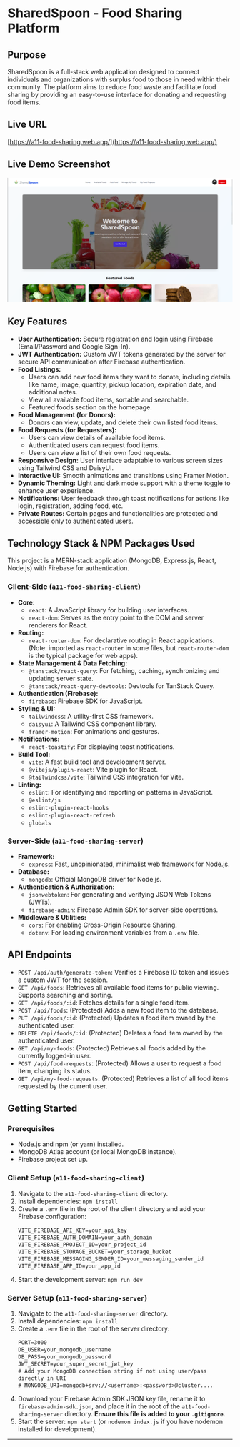 # SharedSpoon - Food Sharing Platform

## Purpose

SharedSpoon is a full-stack web application designed to connect individuals and organizations with surplus food to those in need within their community. The platform aims to reduce food waste and facilitate food sharing by providing an easy-to-use interface for donating and requesting food items.

## Live URL

[https://a11-food-sharing.web.app/](https://a11-food-sharing.web.app/)

## Live Demo Screenshot

![SharedSpoon Screenshot](public/firefox_SdXOz3fLY0.png)

## Key Features

*   **User Authentication:** Secure registration and login using Firebase (Email/Password and Google Sign-In).
*   **JWT Authentication:** Custom JWT tokens generated by the server for secure API communication after Firebase authentication.
*   **Food Listings:**
    *   Users can add new food items they want to donate, including details like name, image, quantity, pickup location, expiration date, and additional notes.
    *   View all available food items, sortable and searchable.
    *   Featured foods section on the homepage.
*   **Food Management (for Donors):**
    *   Donors can view, update, and delete their own listed food items.
*   **Food Requests (for Requesters):**
    *   Users can view details of available food items.
    *   Authenticated users can request food items.
    *   Users can view a list of their own food requests.
*   **Responsive Design:** User interface adaptable to various screen sizes using Tailwind CSS and DaisyUI.
*   **Interactive UI:** Smooth animations and transitions using Framer Motion.
*   **Dynamic Theming:** Light and dark mode support with a theme toggle to enhance user experience.
*   **Notifications:** User feedback through toast notifications for actions like login, registration, adding food, etc.
*   **Private Routes:** Certain pages and functionalities are protected and accessible only to authenticated users.

## Technology Stack & NPM Packages Used

This project is a MERN-stack application (MongoDB, Express.js, React, Node.js) with Firebase for authentication.

### Client-Side (`a11-food-sharing-client`)

*   **Core:**
    *   `react`: A JavaScript library for building user interfaces.
    *   `react-dom`: Serves as the entry point to the DOM and server renderers for React.
*   **Routing:**
    *   `react-router-dom`: For declarative routing in React applications. (Note: imported as `react-router` in some files, but `react-router-dom` is the typical package for web apps).
*   **State Management & Data Fetching:**
    *   `@tanstack/react-query`: For fetching, caching, synchronizing and updating server state.
    *   `@tanstack/react-query-devtools`: Devtools for TanStack Query.
*   **Authentication (Firebase):**
    *   `firebase`: Firebase SDK for JavaScript.
*   **Styling & UI:**
    *   `tailwindcss`: A utility-first CSS framework.
    *   `daisyui`: A Tailwind CSS component library.
    *   `framer-motion`: For animations and gestures.
*   **Notifications:**
    *   `react-toastify`: For displaying toast notifications.
*   **Build Tool:**
    *   `vite`: A fast build tool and development server.
    *   `@vitejs/plugin-react`: Vite plugin for React.
    *   `@tailwindcss/vite`: Tailwind CSS integration for Vite.
*   **Linting:**
    *   `eslint`: For identifying and reporting on patterns in JavaScript.
    *   `@eslint/js`
    *   `eslint-plugin-react-hooks`
    *   `eslint-plugin-react-refresh`
    *   `globals`

### Server-Side (`a11-food-sharing-server`)

*   **Framework:**
    *   `express`: Fast, unopinionated, minimalist web framework for Node.js.
*   **Database:**
    *   `mongodb`: Official MongoDB driver for Node.js.
*   **Authentication & Authorization:**
    *   `jsonwebtoken`: For generating and verifying JSON Web Tokens (JWTs).
    *   `firebase-admin`: Firebase Admin SDK for server-side operations.
*   **Middleware & Utilities:**
    *   `cors`: For enabling Cross-Origin Resource Sharing.
    *   `dotenv`: For loading environment variables from a `.env` file.

## API Endpoints

*   `POST /api/auth/generate-token`: Verifies a Firebase ID token and issues a custom JWT for the session.
*   `GET /api/foods`: Retrieves all available food items for public viewing. Supports searching and sorting.
*   `GET /api/foods/:id`: Fetches details for a single food item.
*   `POST /api/foods`: (Protected) Adds a new food item to the database.
*   `PUT /api/foods/:id`: (Protected) Updates a food item owned by the authenticated user.
*   `DELETE /api/foods/:id`: (Protected) Deletes a food item owned by the authenticated user.
*   `GET /api/my-foods`: (Protected) Retrieves all foods added by the currently logged-in user.
*   `POST /api/food-requests`: (Protected) Allows a user to request a food item, changing its status.
*   `GET /api/my-food-requests`: (Protected) Retrieves a list of all food items requested by the current user.

## Getting Started

### Prerequisites

*   Node.js and npm (or yarn) installed.
*   MongoDB Atlas account (or local MongoDB instance).
*   Firebase project set up.

### Client Setup (`a11-food-sharing-client`)

1.  Navigate to the `a11-food-sharing-client` directory.
2.  Install dependencies: `npm install`
3.  Create a `.env` file in the root of the client directory and add your Firebase configuration:
    ```env
    VITE_FIREBASE_API_KEY=your_api_key
    VITE_FIREBASE_AUTH_DOMAIN=your_auth_domain
    VITE_FIREBASE_PROJECT_ID=your_project_id
    VITE_FIREBASE_STORAGE_BUCKET=your_storage_bucket
    VITE_FIREBASE_MESSAGING_SENDER_ID=your_messaging_sender_id
    VITE_FIREBASE_APP_ID=your_app_id
    ```
4.  Start the development server: `npm run dev`

### Server Setup (`a11-food-sharing-server`)

1.  Navigate to the `a11-food-sharing-server` directory.
2.  Install dependencies: `npm install`
3.  Create a `.env` file in the root of the server directory:
    ```env
    PORT=3000
    DB_USER=your_mongodb_username
    DB_PASS=your_mongodb_password
    JWT_SECRET=your_super_secret_jwt_key
    # Add your MongoDB connection string if not using user/pass directly in URI
    # MONGODB_URI=mongodb+srv://<username>:<password>@cluster....
    ```
4.  Download your Firebase Admin SDK JSON key file, rename it to `firebase-admin-sdk.json`, and place it in the root of the `a11-food-sharing-server` directory. **Ensure this file is added to your `.gitignore`**.
5.  Start the server: `npm start` (or `nodemon index.js` if you have nodemon installed for development).

---
